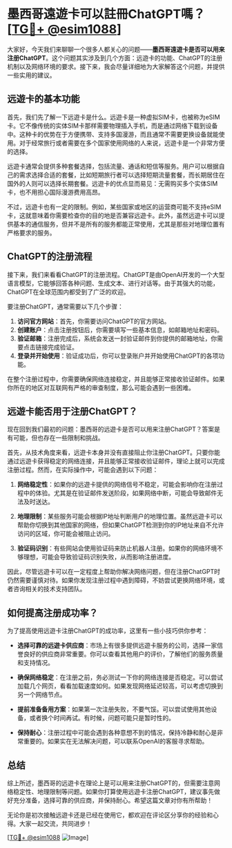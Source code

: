 # 墨西哥遠遊卡可以註冊ChatGPT嗎？[[TG💪+ @esim1088](https://t.me/s/esim1088)]

大家好，今天我们来聊聊一个很多人都关心的问题——**墨西哥遠遊卡是否可以用来注册ChatGPT**。这个问题其实涉及到几个方面：远遊卡的功能、ChatGPT的注册机制以及网络环境的要求。接下来，我会尽量详细地为大家解答这个问题，并提供一些实用的建议。

## 远遊卡的基本功能

首先，我们先了解一下远遊卡是什么。远遊卡是一种虚拟SIM卡，也被称为eSIM卡。它不像传统的实体SIM卡那样需要物理插入手机，而是通过网络下载到设备中。这种卡的优势在于方便携带、支持多国漫游，而且通常不需要更换设备就能使用。对于经常旅行或者需要在多个国家使用网络的人来说，远遊卡是一个非常方便的选择。

远遊卡通常会提供多种套餐选择，包括流量、通话和短信等服务。用户可以根据自己的需求选择合适的套餐，比如短期旅行者可以选择短期流量套餐，而长期居住在国外的人则可以选择长期套餐。远遊卡的优点显而易见：无需购买多个实体SIM卡，也不用担心国际漫游费用高昂。

不过，远遊卡也有一定的限制。例如，某些国家或地区的运营商可能不支持eSIM卡，这就意味着你需要检查你的目的地是否兼容远遊卡。此外，虽然远遊卡可以提供基本的通信服务，但并不是所有的服务都能正常使用，尤其是那些对地理位置有严格要求的服务。

## ChatGPT的注册流程

接下来，我们来看看ChatGPT的注册流程。ChatGPT是由OpenAI开发的一个大型语言模型，它能够回答各种问题、生成文本、进行对话等。由于其强大的功能，ChatGPT在全球范围内都受到了广泛的欢迎。

要注册ChatGPT，通常需要以下几个步骤：

1. **访问官方网站**：首先，你需要访问ChatGPT的官方网站。
2. **创建账户**：点击注册按钮后，你需要填写一些基本信息，如邮箱地址和密码。
3. **验证邮箱**：注册完成后，系统会发送一封验证邮件到你提供的邮箱地址，你需要点击链接完成验证。
4. **登录并开始使用**：验证成功后，你可以登录账户并开始使用ChatGPT的各项功能。

在整个注册过程中，你需要确保网络连接稳定，并且能够正常接收验证邮件。如果你所在的地区对互联网有严格的审查制度，那么可能会遇到一些困难。

## 远遊卡能否用于注册ChatGPT？

现在回到我们最初的问题：墨西哥的远遊卡是否可以用来注册ChatGPT？答案是有可能，但也存在一些限制和挑战。

首先，从技术角度来看，远遊卡本身并没有直接阻止你注册ChatGPT。只要你能通过远遊卡获得稳定的网络连接，并且能够正常接收验证邮件，理论上就可以完成注册过程。然而，在实际操作中，可能会遇到以下问题：

1. **网络稳定性**：如果你的远遊卡提供的网络信号不稳定，可能会影响你在注册过程中的体验。尤其是在验证邮件发送阶段，如果网络中断，可能会导致邮件无法及时送达。
   
2. **地理限制**：某些服务可能会根据IP地址判断用户的地理位置。虽然远遊卡可以帮助你切换到其他国家的网络，但如果ChatGPT检测到你的IP地址来自不允许访问的区域，你可能会被阻止访问。

3. **验证码识别**：有些网站会使用验证码来防止机器人注册。如果你的网络环境不够理想，可能会导致验证码识别失败，从而影响注册进度。

因此，尽管远遊卡可以在一定程度上帮助你解决网络问题，但在注册ChatGPT时仍然需要谨慎对待。如果你发现注册过程中遇到障碍，不妨尝试更换网络环境，或者咨询相关的技术支持团队。

## 如何提高注册成功率？

为了提高使用远遊卡注册ChatGPT的成功率，这里有一些小技巧供你参考：

- **选择可靠的远遊卡供应商**：市场上有很多提供远遊卡服务的公司，选择一家信誉良好的供应商非常重要。你可以查看其他用户的评价，了解他们的服务质量和支持情况。
  
- **确保网络稳定**：在注册之前，务必测试一下你的网络连接是否稳定。可以尝试加载几个网页，看看加载速度如何。如果发现网络延迟较高，可以考虑切换到另一个网络节点。

- **提前准备备用方案**：如果第一次注册失败，不要气馁。可以尝试使用其他设备，或者换个时间再试。有时候，问题可能只是暂时性的。

- **保持耐心**：注册过程中可能会遇到各种意想不到的情况，保持冷静和耐心是非常重要的。如果实在无法解决问题，可以联系OpenAI的客服寻求帮助。

## 总结

综上所述，墨西哥的远遊卡在理论上是可以用来注册ChatGPT的，但需要注意网络稳定性、地理限制等问题。如果你打算使用远遊卡注册ChatGPT，建议事先做好充分准备，选择可靠的供应商，并保持耐心。希望这篇文章对你有所帮助！

无论你是初次接触远遊卡还是已经在使用它，都欢迎在评论区分享你的经验和心得。大家一起交流，共同进步！

[[TG💪+ @esim1088](https://t.me/s/esim1088) ![Image](https://i.postimg.cc/4NQfJmqS/Snipaste-2025-05-13-00-14-12.png)]